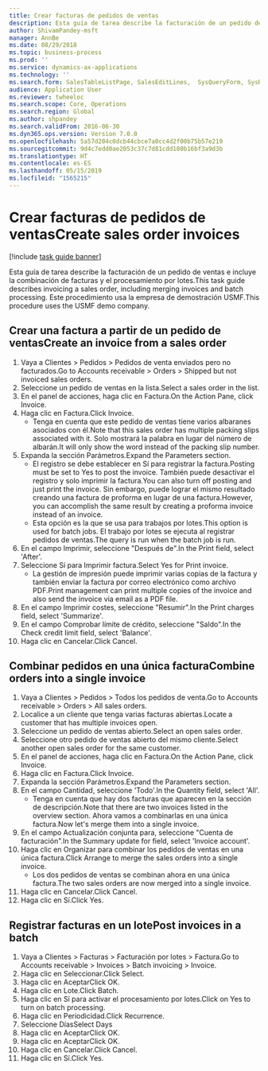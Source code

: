 ```yaml
---
title: Crear facturas de pedidos de ventas
description: Esta guía de tarea describe la facturación de un pedido de ventas e incluye la combinación de facturas y el procesamiento por lotes.
author: ShivamPandey-msft
manager: AnnBe
ms.date: 08/29/2018
ms.topic: business-process
ms.prod: ''
ms.service: dynamics-ax-applications
ms.technology: ''
ms.search.form: SalesTableListPage, SalesEditLines,  SysQueryForm, SysRecurrence
audience: Application User
ms.reviewer: twheeloc
ms.search.scope: Core, Operations
ms.search.region: Global
ms.author: shpandey
ms.search.validFrom: 2016-06-30
ms.dyn365.ops.version: Version 7.0.0
ms.openlocfilehash: 5a57d204c0dcb44cbce7a0cc4d2f00b75b57e219
ms.sourcegitcommit: 9d4c7edd0ae2053c37c7d81cdd180b16bf3a9d3b
ms.translationtype: HT
ms.contentlocale: es-ES
ms.lasthandoff: 05/15/2019
ms.locfileid: "1565215"
---
```

# <a name="create-sales-order-invoices"></a><span data-ttu-id="e967a-103">Crear facturas de pedidos de ventas</span><span class="sxs-lookup"><span data-stu-id="e967a-103">Create sales order invoices</span></span>

[!include [task guide banner](../../includes/task-guide-banner.md)]

<span data-ttu-id="e967a-104">Esta guía de tarea describe la facturación de un pedido de ventas e incluye la combinación de facturas y el procesamiento por lotes.</span><span class="sxs-lookup"><span data-stu-id="e967a-104">This task guide describes invoicing a sales order, including merging invoices and batch processing.</span></span> <span data-ttu-id="e967a-105">Este procedimiento usa la empresa de demostración USMF.</span><span class="sxs-lookup"><span data-stu-id="e967a-105">This procedure uses the USMF demo company.</span></span>


## <a name="create-an-invoice-from-a-sales-order"></a><span data-ttu-id="e967a-106">Crear una factura a partir de un pedido de ventas</span><span class="sxs-lookup"><span data-stu-id="e967a-106">Create an invoice from a sales order</span></span>
1. <span data-ttu-id="e967a-107">Vaya a Clientes > Pedidos > Pedidos de venta enviados pero no facturados.</span><span class="sxs-lookup"><span data-stu-id="e967a-107">Go to Accounts receivable > Orders > Shipped but not invoiced sales orders.</span></span>
2. <span data-ttu-id="e967a-108">Seleccione un pedido de ventas en la lista.</span><span class="sxs-lookup"><span data-stu-id="e967a-108">Select a sales order in the list.</span></span> 
3. <span data-ttu-id="e967a-109">En el panel de acciones, haga clic en Factura.</span><span class="sxs-lookup"><span data-stu-id="e967a-109">On the Action Pane, click Invoice.</span></span>
4. <span data-ttu-id="e967a-110">Haga clic en Factura.</span><span class="sxs-lookup"><span data-stu-id="e967a-110">Click Invoice.</span></span>
    * <span data-ttu-id="e967a-111">Tenga en cuenta que este pedido de ventas tiene varios albaranes asociados con él.</span><span class="sxs-lookup"><span data-stu-id="e967a-111">Note that this sales order has multiple packing slips associated with it.</span></span> <span data-ttu-id="e967a-112">Solo mostrará la palabra <multiple> en lugar del número de albarán.</span><span class="sxs-lookup"><span data-stu-id="e967a-112">It will only show the word <multiple> instead of the packing slip number.</span></span>  
5. <span data-ttu-id="e967a-113">Expanda la sección Parámetros.</span><span class="sxs-lookup"><span data-stu-id="e967a-113">Expand the Parameters section.</span></span>
    * <span data-ttu-id="e967a-114">El registro se debe establecer en Sí para registrar la factura.</span><span class="sxs-lookup"><span data-stu-id="e967a-114">Posting must be set to Yes to post the invoice.</span></span> <span data-ttu-id="e967a-115">También puede desactivar el registro y solo imprimir la factura.</span><span class="sxs-lookup"><span data-stu-id="e967a-115">You can also turn off posting and just print the invoice.</span></span> <span data-ttu-id="e967a-116">Sin embargo, puede lograr el mismo resultado creando una factura de proforma en lugar de una factura.</span><span class="sxs-lookup"><span data-stu-id="e967a-116">However, you can accomplish the same result by creating a proforma invoice instead of an invoice.</span></span>  
    * <span data-ttu-id="e967a-117">Esta opción es la que se usa para trabajos por lotes.</span><span class="sxs-lookup"><span data-stu-id="e967a-117">This option is used for batch jobs.</span></span> <span data-ttu-id="e967a-118">El trabajo por lotes se ejecuta al registrar pedidos de ventas.</span><span class="sxs-lookup"><span data-stu-id="e967a-118">The query is run when the batch job is run.</span></span>    
6. <span data-ttu-id="e967a-119">En el campo Imprimir, seleccione "Después de".</span><span class="sxs-lookup"><span data-stu-id="e967a-119">In the Print field, select 'After'.</span></span>
7. <span data-ttu-id="e967a-120">Seleccione Sí para Imprimir factura.</span><span class="sxs-lookup"><span data-stu-id="e967a-120">Select Yes for Print invoice.</span></span>
    * <span data-ttu-id="e967a-121">La gestión de impresión puede imprimir varias copias de la factura y también enviar la factura por correo electrónico como archivo PDF.</span><span class="sxs-lookup"><span data-stu-id="e967a-121">Print management can print  multiple copies of the invoice and also send the invoice via email as a PDF file.</span></span>  
8. <span data-ttu-id="e967a-122">En el campo Imprimir costes, seleccione "Resumir".</span><span class="sxs-lookup"><span data-stu-id="e967a-122">In the Print charges field, select 'Summarize'.</span></span>
9. <span data-ttu-id="e967a-123">En el campo Comprobar límite de crédito, seleccione "Saldo".</span><span class="sxs-lookup"><span data-stu-id="e967a-123">In the Check credit limit field, select 'Balance'.</span></span>
10. <span data-ttu-id="e967a-124">Haga clic en Cancelar.</span><span class="sxs-lookup"><span data-stu-id="e967a-124">Click Cancel.</span></span>

## <a name="combine-orders-into-a-single-invoice"></a><span data-ttu-id="e967a-125">Combinar pedidos en una única factura</span><span class="sxs-lookup"><span data-stu-id="e967a-125">Combine orders into a single invoice</span></span>
1. <span data-ttu-id="e967a-126">Vaya a Clientes > Pedidos > Todos los pedidos de venta.</span><span class="sxs-lookup"><span data-stu-id="e967a-126">Go to Accounts receivable > Orders > All sales orders.</span></span>
2. <span data-ttu-id="e967a-127">Localice a un cliente que tenga varias facturas abiertas.</span><span class="sxs-lookup"><span data-stu-id="e967a-127">Locate a customer that has multiple invoices open.</span></span>
3. <span data-ttu-id="e967a-128">Seleccione un pedido de ventas abierto.</span><span class="sxs-lookup"><span data-stu-id="e967a-128">Select an open sales order.</span></span>
4. <span data-ttu-id="e967a-129">Seleccione otro pedido de ventas abierto del mismo cliente.</span><span class="sxs-lookup"><span data-stu-id="e967a-129">Select another open sales order for the same customer.</span></span>
5. <span data-ttu-id="e967a-130">En el panel de acciones, haga clic en Factura.</span><span class="sxs-lookup"><span data-stu-id="e967a-130">On the Action Pane, click Invoice.</span></span>
6. <span data-ttu-id="e967a-131">Haga clic en Factura.</span><span class="sxs-lookup"><span data-stu-id="e967a-131">Click Invoice.</span></span>
7. <span data-ttu-id="e967a-132">Expanda la sección Parámetros.</span><span class="sxs-lookup"><span data-stu-id="e967a-132">Expand the Parameters section.</span></span>
8. <span data-ttu-id="e967a-133">En el campo Cantidad, seleccione 'Todo'.</span><span class="sxs-lookup"><span data-stu-id="e967a-133">In the Quantity field, select 'All'.</span></span>
    * <span data-ttu-id="e967a-134">Tenga en cuenta que hay dos facturas que aparecen en la sección de descripción.</span><span class="sxs-lookup"><span data-stu-id="e967a-134">Note that there are two invoices listed in the overview section.</span></span> <span data-ttu-id="e967a-135">Ahora vamos a combinarlas en una única factura.</span><span class="sxs-lookup"><span data-stu-id="e967a-135">Now let's merge them into a single invoice.</span></span>  
9. <span data-ttu-id="e967a-136">En el campo Actualización conjunta para, seleccione "Cuenta de facturación".</span><span class="sxs-lookup"><span data-stu-id="e967a-136">In the Summary update for field, select 'Invoice account'.</span></span>
10. <span data-ttu-id="e967a-137">Haga clic en Organizar para combinar los pedidos de ventas en una única factura.</span><span class="sxs-lookup"><span data-stu-id="e967a-137">Click Arrange to merge the sales orders into a single invoice.</span></span>
    * <span data-ttu-id="e967a-138">Los dos pedidos de ventas se combinan ahora en una única factura.</span><span class="sxs-lookup"><span data-stu-id="e967a-138">The two sales orders are now merged into a single invoice.</span></span>   
11. <span data-ttu-id="e967a-139">Haga clic en Cancelar.</span><span class="sxs-lookup"><span data-stu-id="e967a-139">Click Cancel.</span></span>
12. <span data-ttu-id="e967a-140">Haga clic en Sí.</span><span class="sxs-lookup"><span data-stu-id="e967a-140">Click Yes.</span></span>

## <a name="post-invoices-in-a-batch"></a><span data-ttu-id="e967a-141">Registrar facturas en un lote</span><span class="sxs-lookup"><span data-stu-id="e967a-141">Post invoices in a batch</span></span>
1. <span data-ttu-id="e967a-142">Vaya a Clientes > Facturas > Facturación por lotes > Factura.</span><span class="sxs-lookup"><span data-stu-id="e967a-142">Go to Accounts receivable > Invoices > Batch invoicing > Invoice.</span></span>
2. <span data-ttu-id="e967a-143">Haga clic en Seleccionar.</span><span class="sxs-lookup"><span data-stu-id="e967a-143">Click Select.</span></span>
3. <span data-ttu-id="e967a-144">Haga clic en Aceptar</span><span class="sxs-lookup"><span data-stu-id="e967a-144">Click OK.</span></span>
4. <span data-ttu-id="e967a-145">Haga clic en Lote.</span><span class="sxs-lookup"><span data-stu-id="e967a-145">Click Batch.</span></span>
5. <span data-ttu-id="e967a-146">Haga clic en Sí para activar el procesamiento por lotes.</span><span class="sxs-lookup"><span data-stu-id="e967a-146">Click on Yes to turn on batch processing.</span></span>
6. <span data-ttu-id="e967a-147">Haga clic en Periodicidad.</span><span class="sxs-lookup"><span data-stu-id="e967a-147">Click Recurrence.</span></span>
7. <span data-ttu-id="e967a-148">Seleccione Días</span><span class="sxs-lookup"><span data-stu-id="e967a-148">Select Days</span></span>
8. <span data-ttu-id="e967a-149">Haga clic en Aceptar</span><span class="sxs-lookup"><span data-stu-id="e967a-149">Click OK.</span></span>
9. <span data-ttu-id="e967a-150">Haga clic en Aceptar</span><span class="sxs-lookup"><span data-stu-id="e967a-150">Click OK.</span></span>
10. <span data-ttu-id="e967a-151">Haga clic en Cancelar.</span><span class="sxs-lookup"><span data-stu-id="e967a-151">Click Cancel.</span></span>
11. <span data-ttu-id="e967a-152">Haga clic en Sí.</span><span class="sxs-lookup"><span data-stu-id="e967a-152">Click Yes.</span></span>

